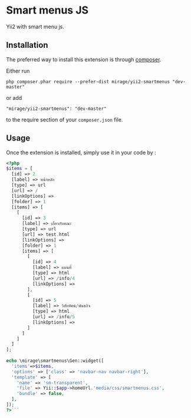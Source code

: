 Smart menus JS
==============
Yii2 with smart menu js.

Installation
------------

The preferred way to install this extension is through [composer](http://getcomposer.org/download/).

Either run

```
php composer.phar require --prefer-dist mirage/yii2-smartmenus "dev-master"
```

or add

```
"mirage/yii2-smartmenus": "dev-master"
```

to the require section of your `composer.json` file.


Usage
-----

Once the extension is installed, simply use it in your code by  :

```php
<?php
$items = [
  [id] => 2
  [label] => หน้าหลัก
  [type] => url
  [url] => /
  [linkOptions] => 
  [folder] => 1
  [items] => [
    [
      [id] => 3
      [label] => เกี่ยวกับคณะ
      [type] => url
      [url] => test.html
      [linkOptions] => 
      [folder] => 1
      [items] => [
        [
          [id] => 4
          [label] => แผนที่
          [type] => html
          [url] => /info/4
          [linkOptions] => 
        ],
        [
          [id] => 5
          [label] => วิสัยทัศน์/พันธกิจ
          [type] => html
          [url] => /info/5
          [linkOptions] => 
        ]
      ]
    ]
  ]
];
  
echo \mirage\smartmenus\Gen::widget([
  'items'=>$items,
  'options' => ['class' => 'navbar-nav navbar-right'],
  'template' => [
    'name' => 'sm-transparent',
    'file' => Yii::$app->homeUrl.'media/css/smartmenus.css',
    'bundle' => false,
  ],
]);
?>```
